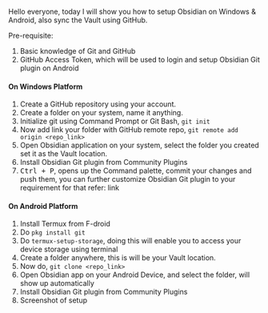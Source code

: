 
Hello everyone, today I will show you how to setup Obsidian on Windows & Android, also sync the Vault using GitHub.

Pre-requisite:
1. Basic knowledge of Git and GitHub
2. GitHub Access Token, which will be used to login and setup Obsidian Git plugin on Android

#### On Windows Platform
1. Create a GitHub repository using your account.
2. Create a folder on your system, name it anything.
3. Initialize git using Command Prompt or Git Bash, `git init`
4. Now add link your folder with GitHub remote repo, `git remote add origin <repo_link>`
5. Open Obsidian application on your system, select the folder you created set it as the Vault location.
6. Install Obsidian Git plugin from Community Plugins
7. <kbd>Ctrl + P</kbd>, opens up the Command palette, commit your changes and push them, you can further customize Obsidian Git plugin to your requirement for that refer: link

#### On Android Platform
1. Install Termux from F-droid
2. Do `pkg install git`
3. Do `termux-setup-storage`, doing this will enable you to access your device storage using terminal
4. Create a folder anywhere, this is will be your Vault location.
5. Now do, `git clone <repo_link>`
6. Open Obsidian app on your Android Device, and select the folder, will show up automatically
7. Install Obsidian Git plugin from Community Plugins
8. Screenshot of setup

